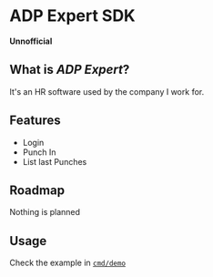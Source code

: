 ADP Expert SDK
===================

**Unnofficial**

What is _ADP Expert_?
-----------------------

It's an HR software used by the company I work for.

Features
----------

- Login
- Punch In
- List last Punches

Roadmap
---------

Nothing is planned


Usage
--------

Check the example in [`cmd/demo`](/cmd/demo)